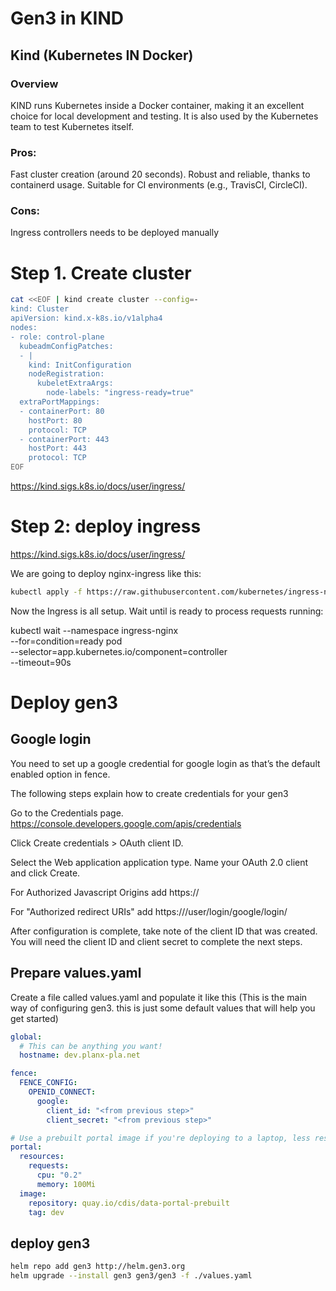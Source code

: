 # Gen3 in KIND
## Kind (Kubernetes IN Docker)

### Overview
KIND runs Kubernetes inside a Docker container, making it an excellent choice for local development and testing. It is also used by the Kubernetes team to test Kubernetes itself.

### Pros:

Fast cluster creation (around 20 seconds).
Robust and reliable, thanks to containerd usage.
Suitable for CI environments (e.g., TravisCI, CircleCI).

### Cons:

Ingress controllers needs to be deployed manually




# Step 1. Create cluster

```bash
cat <<EOF | kind create cluster --config=-
kind: Cluster
apiVersion: kind.x-k8s.io/v1alpha4
nodes:
- role: control-plane
  kubeadmConfigPatches:
  - |
    kind: InitConfiguration
    nodeRegistration:
      kubeletExtraArgs:
        node-labels: "ingress-ready=true"
  extraPortMappings:
  - containerPort: 80
    hostPort: 80
    protocol: TCP
  - containerPort: 443
    hostPort: 443
    protocol: TCP
EOF
```

https://kind.sigs.k8s.io/docs/user/ingress/ 

# Step 2: deploy ingress

https://kind.sigs.k8s.io/docs/user/ingress/

We are going to deploy nginx-ingress like this:

```bash
kubectl apply -f https://raw.githubusercontent.com/kubernetes/ingress-nginx/main/deploy/static/provider/kind/deploy.yaml
```

Now the Ingress is all setup. Wait until is ready to process requests running:

kubectl wait --namespace ingress-nginx \
  --for=condition=ready pod \
  --selector=app.kubernetes.io/component=controller \
  --timeout=90s

# Deploy gen3

## Google login 
You need to set up a google credential for google login as that’s the default enabled option in fence.

The following steps explain how to create credentials for your gen3

Go to the Credentials page. https://console.developers.google.com/apis/credentials

Click Create credentials > OAuth client ID.

Select the Web application application type. Name your OAuth 2.0 client and click Create.

For Authorized Javascript Origins add https://<hostname>

For "Authorized redirect URIs" add https://<hostname>/user/login/google/login/

After configuration is complete, take note of the client ID that was created. You will need the client ID and client secret to complete the next steps.

## Prepare values.yaml

Create a file called values.yaml and populate it like this (This is the main way of configuring gen3. this is just some default values that will help you get started)

```yaml
global:
  # This can be anything you want! 
  hostname: dev.planx-pla.net

fence: 
  FENCE_CONFIG:
    OPENID_CONNECT:
      google:
        client_id: "<from previous step>"
        client_secret: "<from previous step>"

# Use a prebuilt portal image if you're deploying to a laptop, less resources consumed by gen3
portal:
  resources:
    requests:
      cpu: "0.2"
      memory: 100Mi
  image:
    repository: quay.io/cdis/data-portal-prebuilt
    tag: dev

```

## deploy gen3

```bash
helm repo add gen3 http://helm.gen3.org
helm upgrade --install gen3 gen3/gen3 -f ./values.yaml 
```